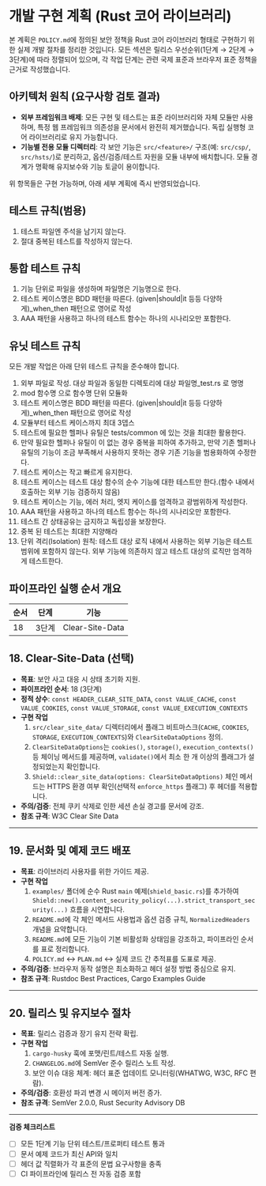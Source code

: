 # 개발 구현 계획 (Rust 코어 라이브러리)

본 계획은 `POLICY.md`에 정의된 보안 정책을 Rust 코어 라이브러리 형태로 구현하기 위한 실제 개발 절차를 정리한 것입니다. 모든 섹션은 릴리스 우선순위(1단계 → 2단계 → 3단계)에 따라 정렬되어 있으며, 각 작업 단계는 관련 국제 표준과 브라우저 표준 정책을 근거로 작성했습니다.

## 아키텍처 원칙 (요구사항 검토 결과)
- **외부 프레임워크 배제**: 모든 구현 및 테스트는 표준 라이브러리와 자체 모듈만 사용하며, 특정 웹 프레임워크 의존성을 문서에서 완전히 제거했습니다. 독립 실행형 코어 라이브러리로 유지 가능합니다.
- **기능별 전용 모듈 디렉터리**: 각 보안 기능은 `src/<feature>/` 구조(예: `src/csp/`, `src/hsts/`)로 분리하고, 옵션/검증/테스트 자원을 모듈 내부에 배치합니다. 모듈 경계가 명확해 유지보수와 기능 토글이 용이합니다.

위 항목들은 구현 가능하며, 아래 세부 계획에 즉시 반영되었습니다.

## 테스트 규칙(범용)
1. 테스트 파일엔 주석을 남기지 않는다.
2. 절대 중복된 테스트를 작성하지 않는다.

## 통합 테스트 규칙
1. 기능 단위로 파일을 생성하며 파일명은 기능명으로 한다.
2. 테스트 케이스명은 BDD 패턴을 따른다. (given|should|it 등등 다양하게)_when_then 패턴으로 영어로 작성
3. AAA 패턴을 사용하고 하나의 테스트 함수는 하나의 시나리오만 포함한다.

## 유닛 테스트 규칙
모든 개발 작업은 아래 단위 테스트 규칙을 준수해야 합니다.

1. 외부 파일로 작성. 대상 파일과 동일한 디렉토리에 대상 파일명_test.rs 로 명명
2. mod 함수명 으로 함수명 단위 모듈화
3. 테스트 케이스명은 BDD 패턴을 따른다. (given|should|it 등등 다양하게)_when_then 패턴으로 영어로 작성
4. 모듈부터 테스트 케이스까지 최대 3뎁스
5. 테스트에 필요한 헬퍼나 유틸은 tests/common 에 있는 것을 최대한 활용한다.
6. 만약 필요한 헬퍼나 유틸이 이 없는 경우 중복을 피하여 추가하고, 만약 기존 헬퍼나 유틸의 기능이 조금 부족해서 사용하지 못하는 경우 기존 기능을 범용화하여 수정한다.
7. 테스트 케이스는 작고 빠르게 유지한다.
8. 테스트 케이스는 테스트 대상 함수의 순수 기능에 대한 테스트만 한다.(함수 내에서 호출하는 외부 기능 검증하지 않음)
9. 테스트 케이스는 기능, 에러 처리, 엣지 케이스를 엄격하고 광범위하게 작성한다.
10. AAA 패턴을 사용하고 하나의 테스트 함수는 하나의 시나리오만 포함한다.
11. 테스트 간 상태공유는 금지하고 독립성을 보장한다.
12. 중복 된 테스트는 최대한 지양해라
13. 단위 격리(Isolation) 원칙: 테스트 대상 로직 내에서 사용하는 외부 기능은 테스트 범위에 포함하지 않는다. 외부 기능에 의존하지 않고 테스트 대상의 로직만 엄격하게 테스트한다.


## 파이프라인 실행 순서 개요
| 순서 | 단계 | 기능 |
| --- | --- | --- |
| 18 | 3단계 | Clear-Site-Data |

## 18. Clear-Site-Data (선택)
- **목표**: 보안 사고 대응 시 상태 초기화 지원.
- **파이프라인 순서**: 18 (3단계)
- **정적 상수**: `const HEADER_CLEAR_SITE_DATA`, `const VALUE_CACHE`, `const VALUE_COOKIES`, `const VALUE_STORAGE`, `const VALUE_EXECUTION_CONTEXTS`
- **구현 작업**
  1. `src/clear_site_data/` 디렉터리에서 플래그 비트마스크(`CACHE`, `COOKIES`, `STORAGE`, `EXECUTION_CONTEXTS`)와 `ClearSiteDataOptions` 정의.
  2. `ClearSiteDataOptions`는 `cookies()`, `storage()`, `execution_contexts()` 등 체이닝 메서드를 제공하며, `validate()`에서 최소 한 개 이상의 플래그가 설정되었는지 확인합니다.
  3. `Shield::clear_site_data(options: ClearSiteDataOptions)` 체인 메서드는 HTTPS 환경 여부 확인(선택적 `enforce_https` 플래그) 후 헤더를 적용합니다.
- **주의/검증**: 전체 쿠키 삭제로 인한 세션 손실 경고를 문서에 강조.
- **참조 규격**: W3C Clear Site Data

---

## 19. 문서화 및 예제 코드 배포
- **목표**: 라이브러리 사용자를 위한 가이드 제공.
- **구현 작업**
  1. `examples/` 폴더에 순수 Rust `main` 예제(`shield_basic.rs`)를 추가하여 `Shield::new().content_security_policy(...).strict_transport_security(...)` 흐름을 시연합니다.
  2. `README.md`에 각 체인 메서드 사용법과 옵션 검증 규칙, `NormalizedHeaders` 개념을 요약합니다.
  3. `README.md`에 모든 기능이 기본 비활성화 상태임을 강조하고, 파이프라인 순서를 표로 정리합니다.
  4. `POLICY.md` ↔ `PLAN.md` ↔ 실제 코드 간 추적표를 도표로 제공.
- **주의/검증**: 브라우저 동작 설명은 최소화하고 헤더 설정 방법 중심으로 유지.
- **참조 규격**: Rustdoc Best Practices, Cargo Examples Guide

---

## 20. 릴리스 및 유지보수 절차
- **목표**: 릴리스 검증과 장기 유지 전략 확립.
- **구현 작업**
  1. `cargo-husky` 훅에 포맷/린트/테스트 자동 실행.
  2. `CHANGELOG.md`에 SemVer 준수 릴리스 노트 작성.
  3. 보안 이슈 대응 체계: 헤더 표준 업데이트 모니터링(WHATWG, W3C, RFC 편람).
- **주의/검증**: 호환성 파괴 변경 시 메이저 버전 증가.
- **참조 규격**: SemVer 2.0.0, Rust Security Advisory DB

---

**검증 체크리스트**
- [ ] 모든 1단계 기능 단위 테스트/프로퍼티 테스트 통과
- [ ] 문서 예제 코드가 최신 API와 일치
- [ ] 헤더 값 직렬화가 각 표준의 문법 요구사항을 충족
- [ ] CI 파이프라인에 릴리스 전 자동 검증 포함
